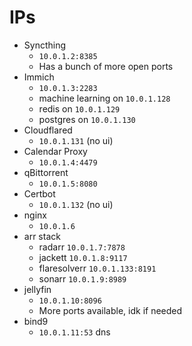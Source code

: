 # IPs

- Syncthing
    - `10.0.1.2:8385`
    - Has a bunch of more open ports
- Immich
    - `10.0.1.3:2283`
    - machine learning on `10.0.1.128`
    - redis on `10.0.1.129`
    - postgres on `10.0.1.130`
- Cloudflared
    - `10.0.1.131` (no ui)
- Calendar Proxy
    - `10.0.1.4:4479`
- qBittorrent
    - `10.0.1.5:8080`
- Certbot
    - `10.0.1.132` (no ui)
- nginx
    - `10.0.1.6`
- arr stack
    - radarr `10.0.1.7:7878`
    - jackett `10.0.1.8:9117`
    - flaresolverr `10.0.1.133:8191`
    - sonarr `10.0.1.9:8989`
- jellyfin
    - `10.0.1.10:8096`
    - More ports available, idk if needed
- bind9
    - `10.0.1.11:53` dns
